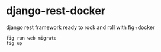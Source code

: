 django-rest-docker
==================

django rest framework ready to rock and roll with fig+docker

    fig run web migrate
    fig up
